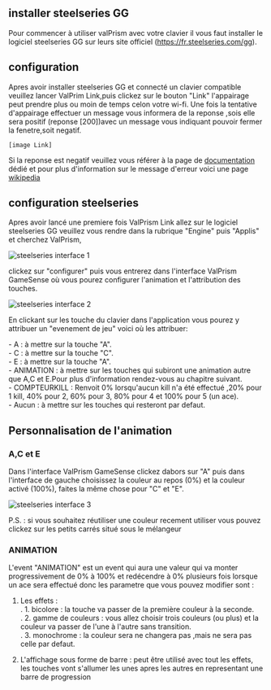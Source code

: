 ## installer steelseries GG
Pour commencer à utiliser valPrism avec votre clavier il vous faut installer le logiciel steelseries GG sur leurs site officiel (https://fr.steelseries.com/gg).

## configuration
Apres avoir installer steelseries GG et connecté un clavier compatible veuillez lancer ValPrim Link,puis clickez sur le bouton "Link" l'appairage peut prendre plus ou moin de temps celon votre wi-fi.
Une fois la tentative d'appairage effectuer un message vous informera de la reponse ,sois elle sera positif (reponse [200])avec un message vous indiquant pouvoir fermer la fenetre,soit negatif.<br>

    [image Link]

Si la reponse est negatif veuillez vous référer à la page de [documentation](https://github.com/ElectroNath24/valPrism/blob/main/debugage/ValPrism%20Link.md)  dédié et pour plus d'information sur le message d'erreur voici une page [wikipedia](https://fr.wikipedia.org/wiki/Liste_des_codes_HTTP)

## configuration steelseries 

Apres avoir lancé une premiere fois ValPrism Link allez sur le logiciel steelseries GG veuillez vous rendre dans la rubrique "Engine" puis "Applis" et cherchez ValPrism,


![steelseries interface 1](https://github.com/ElectroNath24/valPrism/assets/151563929/1f27fcb3-30ef-4c90-b4d0-d6bba7ecce8e)

clickez sur "configurer" puis vous entrerez dans l'interface ValPrism GameSense où vous pourez configurer l'animation et l'attribution des touches.

![steelseries interface 2](https://github.com/ElectroNath24/valPrism/assets/151563929/7788eb3f-e41f-4551-b887-90f928983965)


En clickant sur les touche du clavier dans l'application vous pourez y attribuer un "evenement de jeu" voici où les attribuer:
<p>
    - A : à mettre sur la touche "A".<br>
    - C : à mettre sur la touche "C".<br>
    - E : à mettre sur la touche "A".<br>
    - ANIMATION : à mettre sur les touches qui subiront une animation autre que A,C et E.Pour plus d'information rendez-vous au chapitre suivant.<br>
    - COMPTEURKILL : Renvoit 0% lorsqu'aucun kill n'a été effectué ,20% pour 1 kill, 40% pour 2, 60% pour 3, 80% pour 4 et 100% pour 5 (un ace).<br>
    - Aucun : à mettre sur les touches qui resteront par defaut.<br>
</p>

## Personnalisation de l'animation
### A,C et E

Dans l'interface ValPrism GameSense clickez dabors sur "A" puis dans l'interface de gauche choisissez la couleur au repos (0%) et la couleur activé (100%),
faites la même chose pour "C" et "E".

![steelseries interface 3](https://github.com/ElectroNath24/valPrism/assets/151563929/0b74b1c6-818d-4ba5-9100-175604ecea14)

P.S. : si vous souhaitez réutiliser une couleur recement utiliser vous pouvez clickez sur les petits carrés situé sous le mélangeur

### ANIMATION

L'event "ANIMATION" est un event qui aura une valeur qui va monter progressivement de 0% à 100% et redécendre à 0% plusieurs fois lorsque un ace sera effectué
donc les parametre que vous pouvez modifier sont :

1. Les effets :<br>
.  1. bicolore : la touche va passer de la première couleur à la seconde.<br>
.  2. gamme de couleurs : vous allez choisir trois couleurs (ou plus) et la couleur va passer de l'une à l'autre sans transition.<br>
.  3. monochrome : la couleur sera ne changera pas ,mais ne sera pas celle par defaut.<br>
  
2. L'affichage sous forme de barre : peut être utilisé avec tout les effets, les touches vont s'allumer les unes apres les autres en representant une barre de progression




